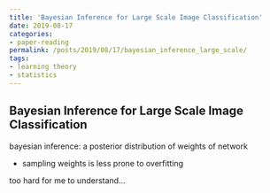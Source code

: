 ```yaml
---
title: 'Bayesian Inference for Large Scale Image Classification'
date: 2019-08-17
categories:
- paper-reading
permalink: /posts/2019/08/17/bayesian_inference_large_scale/
tags:
- learning theory
- statistics
---
```


## Bayesian Inference for Large Scale Image Classification

bayesian inference: a posterior distribution of weights of network
- sampling weights is less prone to overfitting

too hard for me to understand...

